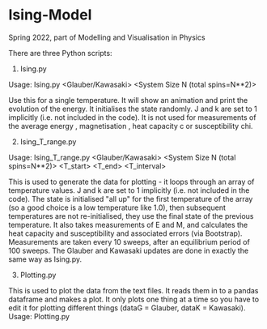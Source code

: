 # Ising-Model
Spring 2022, part of Modelling and Visualisation in Physics

There are three Python scripts:

1. Ising.py

Usage: Ising.py <Glauber/Kawasaki> <System Size N (total spins=N**2)> <Temperature> <Number of sweeps>

Use this for a single temperature. It will show an animation and print the evolution of the energy.
It initialises the state randomly. J and k are set to 1 implicitly (i.e. not included in the code).
It is not used for measurements of the average energy <E>, magnetisation <M>, heat capacity c or susceptibility chi.

2. Ising_T_range.py

Usage: Ising_T_range.py <Glauber/Kawasaki> <System Size N (total spins=N**2)> <T_start> <T_end> <T_interval> <Number of sweeps>

This is used to generate the data for plotting - it loops through an array of temperature values.
J and k are set to 1 implicitly (i.e. not included in the code).
The state is initialised "all up" for the first temperature of the array (so a good choice is a low temperature like 1.0),
then subsequent temperatures are not re-initialised, they use the final state of the previous temperature.
It also takes measurements of E and M, and calculates the heat capacity and susceptibility and associated errors (via Bootstrap).
Measurements are taken every 10 sweeps, after an equilibrium period of 100 sweeps.
The Glauber and Kawasaki updates are done in exactly the same way as Ising.py.

3. Plotting.py

This is used to plot the data from the text files. It reads them in to a pandas dataframe and makes a plot.
It only plots one thing at a time so you have to edit it for plotting different things (dataG = Glauber, dataK = Kawasaki).
Usage: Plotting.py

